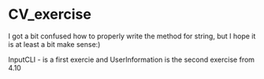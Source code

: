 # CV_exercise

I got a bit confused how to properly write the method for string, but I hope it is at least a bit make sense:)

InputCLI - is a first exercie and UserInformation is the second exercise from 4.10
